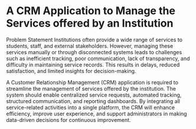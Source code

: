 # A CRM Application to Manage the Services offered by an Institution
Problem Statement
Institutions often provide a wide range of services to students, staff, and external stakeholders. However, managing these services manually or through disconnected systems leads to challenges such as inefficient tracking, poor communication, lack of transparency, and difficulty in maintaining service records. This results in delays, reduced satisfaction, and limited insights for decision-making.

A Customer Relationship Management (CRM) application is required to streamline the management of services offered by the institution. The system should enable centralized service requests, automated tracking, structured communication, and reporting dashboards. By integrating all service-related activities into a single platform, the CRM will enhance efficiency, improve user experience, and support administrators in making data-driven decisions for continuous improvement.
